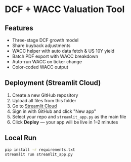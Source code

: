 # DCF + WACC Valuation Tool

## Features
- Three-stage DCF growth model
- Share buyback adjustments
- WACC helper with auto data fetch & US 10Y yield
- Batch PDF export with WACC breakdown
- Auto-run WACC on ticker change
- Color-coded WACC output

## Deployment (Streamlit Cloud)
1. Create a new GitHub repository
2. Upload all files from this folder
3. Go to [Streamlit Cloud](https://streamlit.io/cloud)
4. Sign in with GitHub and click "New app"
5. Select your repo and `streamlit_app.py` as the main file
6. Click **Deploy** — your app will be live in 1–2 minutes

## Local Run
```bash
pip install -r requirements.txt
streamlit run streamlit_app.py
```
